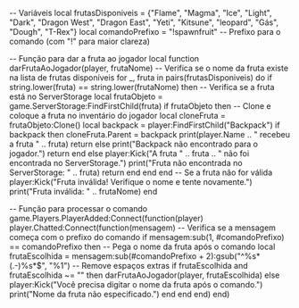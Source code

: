 -- Variáveis
local frutasDisponiveis = {"Flame", "Magma", "Ice", "Light", "Dark", "Dragon West", "Dragon East", "Yeti", "Kitsune", "leopard", "Gás", "Dough", "T-Rex"}
local comandoPrefixo = "!spawnfruit" -- Prefixo para o comando (com "!" para maior clareza)

-- Função para dar a fruta ao jogador
local function darFrutaAoJogador(player, frutaNome)
    -- Verifica se o nome da fruta existe na lista de frutas disponíveis
    for _, fruta in pairs(frutasDisponiveis) do
        if string.lower(fruta) == string.lower(frutaNome) then
            -- Verifica se a fruta está no ServerStorage
            local frutaObjeto = game.ServerStorage:FindFirstChild(fruta)
            if frutaObjeto then
                -- Clone e coloque a fruta no inventário do jogador
                local cloneFruta = frutaObjeto:Clone()
                local backpack = player:FindFirstChild("Backpack")
                if backpack then
                    cloneFruta.Parent = backpack
                    print(player.Name .. " recebeu a fruta " .. fruta)
                    return
                else
                    print("Backpack não encontrado para o jogador.")
                    return
                end
            else
                player:Kick("A fruta " .. fruta .. " não foi encontrada no ServerStorage.")
                print("Fruta não encontrada no ServerStorage: " .. fruta)
                return
            end
        end
    end
    -- Se a fruta não for válida
    player:Kick("Fruta inválida! Verifique o nome e tente novamente.")
    print("Fruta inválida: " .. frutaNome)
end

-- Função para processar o comando
game.Players.PlayerAdded:Connect(function(player)
    player.Chatted:Connect(function(mensagem)
        -- Verifica se a mensagem começa com o prefixo do comando
        if mensagem:sub(1, #comandoPrefixo) == comandoPrefixo then
            -- Pega o nome da fruta após o comando
            local frutaEscolhida = mensagem:sub(#comandoPrefixo + 2):gsub("^%s*(.-)%s*$", "%1") -- Remove espaços extras
            if frutaEscolhida and frutaEscolhida ~= "" then
                darFrutaAoJogador(player, frutaEscolhida)
            else
                player:Kick("Você precisa digitar o nome da fruta após o comando.")
                print("Nome da fruta não especificado.")
            end
        end
    end)
end)
